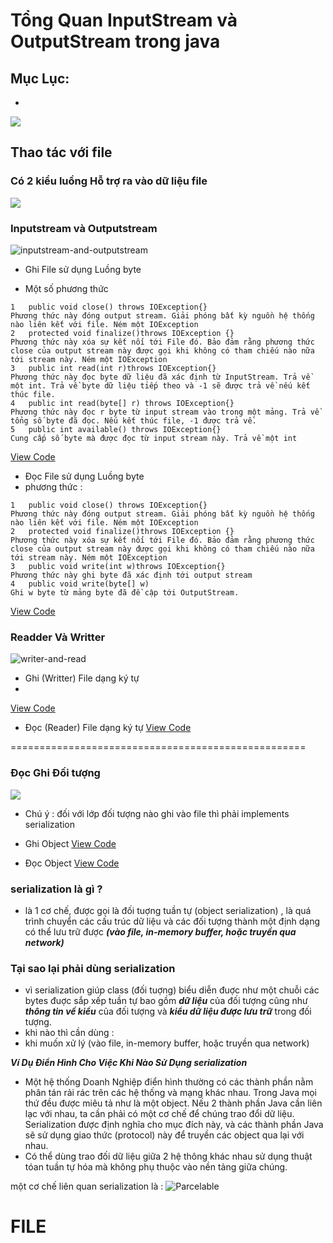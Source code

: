 # Tổng Quan InputStream và OutputStream trong java
## Mục Lục: 
+ 


![](https://github.com/trantronghienit/IO-File-/blob/master/image/JT_Fig-9-1-550x775.jpg)

## Thao tác với file
### Có 2 kiểu luồng Hỗ trợ ra vào dữ liệu file 
![](https://github.com/trantronghienit/IO-File-/blob/master/image/doc-va-ghi-file-trong-java-5.jpg)

### Inputstream và Outputstream
![inputstream-and-outputstream](https://cloud.githubusercontent.com/assets/18228937/19880140/17161922-a02d-11e6-994f-b49e6862cce6.gif)

+ Ghi File sử dụng Luồng byte

 + Một số phương thức    <br>
```
1 	public void close() throws IOException{}
Phương thức này đóng output stream. Giải phóng bất kỳ nguồn hệ thống nào liên kết với file. Ném một IOException
2 	protected void finalize()throws IOException {}
Phương thức này xóa sự kết nối tới File đó. Bảo đảm rằng phương thức close của output stream này được gọi khi không có tham chiếu nào nữa tới stream này. Ném một IOException
3 	public int read(int r)throws IOException{}
Phương thức này đọc byte dữ liệu đã xác định từ InputStream. Trả về một int. Trả về byte dữ liệu tiếp theo và -1 sẽ được trả về nếu kết thúc file.
4 	public int read(byte[] r) throws IOException{}
Phương thức này đọc r byte từ input stream vào trong một mảng. Trả về tổng số byte đã đọc. Nếu kết thúc file, -1 được trả về.
5 	public int available() throws IOException{}
Cung cấp số byte mà được đọc từ input stream này. Trả về một int
```
 
[View Code](https://github.com/trantronghienit/IO-File-/blob/master/DemoIO/src/DemoIO_GhiFile.java)

+ Đọc File sử dụng Luồng byte 
 + phương thức :
 ```
1 	public void close() throws IOException{}
Phương thức này đóng output stream. Giải phóng bất kỳ nguồn hệ thống nào liên kết với file. Ném một IOException
2 	protected void finalize()throws IOException {}
Phương thức này xóa sự kết nối tới File đó. Bảo đảm rằng phương thức close của output stream này được gọi khi không có tham chiếu nào nữa tới stream này. Ném một IOException
3 	public void write(int w)throws IOException{}
Phương thức này ghi byte đã xác định tới output stream
4 	public void write(byte[] w)
Ghi w byte từ mảng byte đã đề cập tới OutputStream.
```

[View Code](https://github.com/trantronghienit/IO-File-/blob/master/DemoIO/src/DocFile.java)

### Readder Và Writter 
![writer-and-read](https://cloud.githubusercontent.com/assets/18228937/19880117/dd5e190a-a02c-11e6-93f8-f7af77a289ca.gif)

+ Ghi (Writter) File dạng ký tự
 + 
[View Code](https://github.com/trantronghienit/IO-File-/blob/master/DemoIO/src/DemoBuffer/DemoBufferWritter.java)

+ Đọc (Reader) File dạng ký tự
[View Code](https://github.com/trantronghienit/IO-File-/blob/master/DemoIO/src/DemoBuffer/DemoBufferReader.java)

===================================================
### Đọc Ghi Đối tượng
![](https://github.com/trantronghienit/IO-File-/blob/master/image/read-writer-object.jpg)
+ Chú ý : đối với lớp đối tượng nào ghi vào file thì phải implements serialization 

+ Ghi Object
[View Code](https://github.com/trantronghienit/IO-File-/blob/master/DemoIO/src/DemoWriterReadObject/DemoWriterObject.java)

+ Đọc Object
[View Code](https://github.com/trantronghienit/IO-File-/blob/master/DemoIO/src/DemoWriterReadObject/DemoReadObject.java)

### serialization là gì ?
+ là 1 cơ chế, được gọi là đối tuợng tuần tự (object serialization) , là quá trình chuyển các cấu trúc dữ liệu và các đối tượng thành một định dạng có thể lưu trữ được ***(vào file, in-memory buffer, hoặc truyền qua network)***
### Tại sao lại phải dùng serialization
+ vì serialization giúp class (đối tuợng) biểu diễn đuợc  như một chuỗi các bytes đuợc sắp xếp tuần tự bao gồm ***dữ liệu*** của đối tượng cũng như ***thông tin về kiểu*** của đối tượng và ***kiểu dữ liệu được lưu trữ*** trong đối tượng.
+ khi nào thì cần dùng :
 + khi muốn xử lý (vào file, in-memory buffer, hoặc truyền qua network)

***Ví Dụ Điển Hình Cho Việc Khi Nào Sử Dụng serialization***
+ Một hệ thống Doanh Nghiệp điển hình thường có các thành phần nằm phân tán rải rác trên các hệ thống và mạng khác nhau. Trong Java mọi thứ đều được miêu tả như là một object. Nếu 2 thành phần Java cần liên lạc với nhau, ta cần phải có một cơ chế để chúng trao đổi dữ liệu. Serialization được định nghĩa cho mục đích này, và các thành phần Java sẽ sử dụng giao thức (protocol) này để truyền các object qua lại với nhau.
+ Có thể dùng trao đối dữ liệu giữa 2 hệ thông khác nhau sử dụng thuật tóan tuần tự hóa mà không phụ thuộc vào nền tảng giữa chúng.

một cơ chế liên quan serialization là : ![Parcelable](https://github.com/trantronghienit/Parcelable-Serializable-trong-Java-Android-)
 
# FILE 

